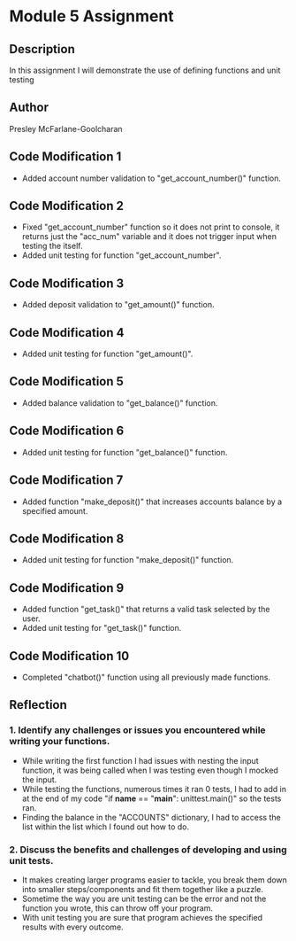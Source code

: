 # Module 5 Assignment

## Description

In this assignment I will demonstrate the use of defining functions and unit testing

## Author

Presley McFarlane-Goolcharan

## Code Modification 1

- Added account number validation to "get_account_number()" function.

## Code Modification 2

- Fixed "get_account_number" function so it does not print to console, it returns just the "acc_num" variable and it does not trigger input when testing the itself.
- Added unit testing for function "get_account_number".

## Code Modification 3

- Added deposit validation to "get_amount()" function.

## Code Modification 4

- Added unit testing for function "get_amount()".

## Code Modification 5

- Added balance validation to "get_balance()" function.

## Code Modification 6

- Added unit testing for function "get_balance()" function.

## Code Modification 7

- Added function "make_deposit()" that increases accounts balance by a specified amount.

## Code Modification 8

- Added unit testing for function "make_deposit()" function.

## Code Modification 9

- Added function "get_task()" that returns a valid task selected by the user.
- Added unit testing for "get_task()" function.

## Code Modification 10

- Completed "chatbot()" function using all previously made functions.

## Reflection

### 1. Identify any challenges or issues you encountered while writing your functions.

- While writing the first function I had issues with nesting the input function, it was being called when I was testing even though I mocked the input.
- While testing the functions, numerous times it ran 0 tests, I had to add in at the end of my code "if __name__ == "__main__": unittest.main()" so the tests ran.
- Finding the balance in the "ACCOUNTS" dictionary, I had to access the list within the list which I found out how to do.

### 2. Discuss the benefits and challenges of developing and using unit tests.

- It makes creating larger programs easier to tackle, you break them down into smaller steps/components and fit them together like a puzzle.
- Sometime the way you are unit testing can be the error and not the function you wrote, this can throw off your program.
- With unit testing you are sure that program achieves the specified results with every outcome.

